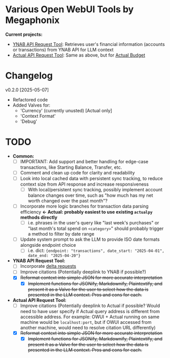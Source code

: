 # Various Open WebUI Tools by Megaphonix

**Current projects:**

* [YNAB API Request Tool](https://openwebui.com/t/megaphonix/ynab_api_request): Retrieves user's financial information (accounts or transactions) from YNAB API for LLM context
* [Actual API Request Tool](https://openwebui.com/t/megaphonix/actual_api_request): Same as above, but for [Actual Budget](https://actualbudget.com)

# Changelog

v0.2.0 [2025-05-07]
* Refactored code
* Added Valves for:
    * 'Currency' (currently unusted) [Actual only]
    * 'Context Format'
    * 'Debug'

# TODO

* **Common:**
  - [ ] IMPORTANT: Add support and better handling for edge-case transactions, like Starting Balance, Transfer, etc.
  - [ ] Comment and clean up code for clarity and readability
  - [ ] Look into local cached data with persistent sync tracking, to reduce context size from API response and increase responsiveness
    - [ ] With local/persistent sync tracking, possibly implement account balance changes over time, such as "how much has my net worth changed over the past month"?
  - [ ] Incorporate more logic branches for transaction data parsing efficiency **<- Actual: probably easiest to use existing `actualpy` methods directly**
    - [ ] i.e. phrases in the user's query like "last week's purchases" or "last month's total spend on `<category>`" should probably trigger a method to filter by date range
  - [ ] Update system prompt to ask the LLM to provide ISO date formats alongside endpoint choice
    - [ ] i.e. dict: `{endpoint: "transactions", date_start: "2025-04-01", date_end: "2025-04-20"}`

* **YNAB API Request Tool:**
  - [ ] Incorporate [delta requests](https://api.ynab.com/#deltas)
  - [ ] Improve citations (Potentially deeplink to YNAB if possible?)
  - [x] ~~Reformat context into simple JSON for more accurate interpretation~~
    - [x] ~~Implement functions for JSONify, Markdownify, Plaintextify, and present it as a Valve for the user to select how the data is presented in the LLM context. Pros and cons for each.~~

* **Actual API Request Tool:**
  - [ ] Improve citations (Potentially deeplink to Actual if possible? Would need to have user specify if Actual query address is different from accessible address. For example: OWUI + Actual running on same machine would be `localhost:port`, but if OWUI accessed from another machine, would need to resolve citation URL differently)
  - [x] ~~Reformat context into simple JSON for more accurate interpretation~~
    - [x] ~~Implement functions for JSONify, Markdownify, Plaintextify, and present it as a Valve for the user to select how the data is presented in the LLM context. Pros and cons for each.~~